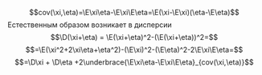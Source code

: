 $$cov(\xi,\eta)=\E\xi\eta-\E\xi\E\eta=\E(\xi-\E\xi)(\eta-\E\eta)$$
Естественным образом возникает в дисперсии
$$\D(\xi+\eta) = \E(\xi+\eta)^2-(\E(\xi+\eta))^2=$$
$$=\E(\xi^2+2\xi\eta+\eta^2)-(\E\xi)^2-(\E\eta)^2-2\E\xi\E\eta=$$
$$=\D\xi + \D\eta +2\underbrace{\E\xi\eta-\E\xi\E\eta}_{cov(\xi,\eta)}$$
